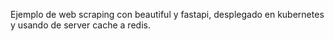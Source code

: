 Ejemplo de web scraping con beautiful y fastapi, desplegado en kubernetes y usando de server cache a redis.
